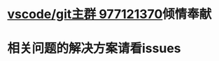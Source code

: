 # [vscode/git主群 977121370](//shang.qq.com/wpa/qunwpa?idkey=e15433765b159e56cb1a3bbabdab9088f3c4c3a40edbd2209784a4d37fe5fe3)倾情奉献

# 相关问题的解决方案请看issues
